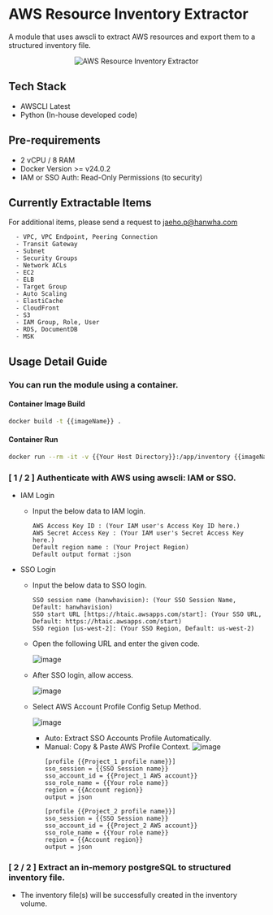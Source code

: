 # AWS Resource Inventory Extractor

A module that uses awscli to extract AWS resources and export them to a structured inventory file.

<p align="center">
  <img src="https://github.com/user-attachments/assets/08ed8337-916c-4ae7-8c1c-66d26ff85329" alt="AWS Resource Inventory Extractor">
</p>


## Tech Stack
- AWSCLI Latest
- Python (In-house developed code)

## Pre-requirements
- 2 vCPU / 8 RAM
- Docker Version >= v24.0.2
- IAM or SSO Auth: Read-Only Permissions (to security)

## Currently Extractable Items

For additional items, please send a request to jaeho.p@hanwha.com

```
  - VPC, VPC Endpoint, Peering Connection
  - Transit Gateway
  - Subnet
  - Security Groups
  - Network ACLs
  - EC2
  - ELB
  - Target Group
  - Auto Scaling
  - ElastiCache
  - CloudFront
  - S3
  - IAM Group, Role, User
  - RDS, DocumentDB
  - MSK
```

## Usage Detail Guide

### You can run the module using a container.

#### Container Image Build
```bash
docker build -t {{imageName}} .
```
#### Container Run
```bash
docker run --rm -it -v {{Your Host Directory}}:/app/inventory {{imageName}}
```

### [ 1 / 2 ] Authenticate with AWS using awscli: IAM or SSO.

- IAM Login
  - Input the below data to IAM login.
    ```
    AWS Access Key ID : (Your IAM user's Access Key ID here.)
    AWS Secret Access Key : (Your IAM user's Secret Access Key here.)
    Default region name : (Your Project Region)
    Default output format :json 
    ```

- SSO Login
  - Input the below data to SSO login.
    ```
    SSO session name (hanwhavision): (Your SSO Session Name, Default: hanwhavision)
    SSO start URL [https://htaic.awsapps.com/start]: (Your SSO URL, Default: https://htaic.awsapps.com/start)
    SSO region [us-west-2]: (Your SSO Region, Default: us-west-2)
    ```
  - Open the following URL and enter the given code.
    
    ![image](https://github.com/user-attachments/assets/ade9aa67-a885-4117-ad52-375ae7ec55be)
  
  - After SSO login, allow access.
  
    ![image](https://github.com/user-attachments/assets/dd72cd0d-7060-45fb-8ae0-bf3b8f52967e)

  - Select AWS Account Profile Config Setup Method.
 
    ![image](https://github.com/user-attachments/assets/e1ab1526-2eee-460e-9767-ac40c85fc8ac)
    - Auto: Extract SSO Accounts Profile Automatically.
    - Manual: Copy & Paste AWS Profile Context.
      ![image](https://github.com/user-attachments/assets/267737a0-c0db-46d4-8303-5ed6c7f04635)
      ```
      [profile {{Project_1 profile name}}]
      sso_session = {{SSO Session name}}
      sso_account_id = {{Project_1 AWS account}}
      sso_role_name = {{Your role name}}
      region = {{Account region}}
      output = json

      [profile {{Project_2 profile name}}]
      sso_session = {{SSO Session name}}
      sso_account_id = {{Project_2 AWS account}}
      sso_role_name = {{Your role name}}
      region = {{Account region}}
      output = json
      ```
### [ 2 / 2 ] Extract an in-memory postgreSQL to structured inventory file.
- The inventory file(s) will be successfully created in the inventory volume.
